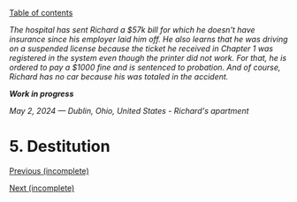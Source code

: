 [Table of contents](./README.md#table-of-contents)

*The hospital has sent Richard a $57k bill for which he doesn't have insurance since his employer laid him off. He also learns that he was driving on a suspended license because the ticket he received in Chapter 1 was registered in the system even though the printer did not work. For that, he is ordered to pay a $1000 fine and is sentenced to probation. And of course, Richard has no car because his was totaled in the accident.*

***Work in progress***

*May 2, 2024 — Dublin, Ohio, United States - Richard's apartment*

# 5. Destitution

[Previous (incomplete)](./4.crash.md)

[Next (incomplete)](./6.fledgling.md)